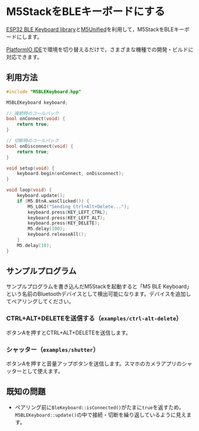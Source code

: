 # M5StackをBLEキーボードにする

[ESP32 BLE Keyboard library](https://github.com/T-vK/ESP32-BLE-Keyboard)と[M5Unified](https://github.com/m5stack/M5Unified)を利用して，M5StackをBLEキーボードにします。

[PlatformIO IDE](https://platformio.org/platformio-ide)で環境を切り替えるだけで，さまざまな機種での開発・ビルドに対応できます。

## 利用方法

```c++
#include "M5BLEKeyboard.hpp"

M5BLEKeyboard keyboard;

// 接続時のコールバック
bool onConnect(void) {
    return true;
}

// 切断時のコールバック
bool onDisconnect(void) {
    return true;
}

void setup(void) {
    keyboard.begin(onConnect, onDisconnect);
}

void loop(void) {
    keyboard.update();
    if (M5.BtnA.wasClicked()) {
        M5_LOGI("Sending Ctrl+Alt+Delete...");
        keyboard.press(KEY_LEFT_CTRL);
        keyboard.press(KEY_LEFT_ALT);
        keyboard.press(KEY_DELETE);
        M5.delay(100);
        keyboard.releaseAll();
    }
    M5.delay(10);
}
```

## サンプルプログラム

サンプルプログラムを書き込んだM5Stackを起動すると「M5 BLE Keyboard」という名前のBluetoothデバイスとして検出可能になります。デバイスを追加してペアリングしてください。

### CTRL+ALT+DELETEを送信する（`examples/ctrl-alt-delete`）

ボタンAを押すとCTRL+ALT+DELETEを送信します。

### シャッター（`examples/shutter`）

ボタンAを押すと音量アップボタンを送信します。スマホのカメラアプリのシャッターとして使えます。

## 既知の問題

- ペアリング前に`BleKeyboard::isConnected()`がたまに`true`を返すため，`M5BLEKeyboard::update()`の中で接続・切断を繰り返しているように見えます。
